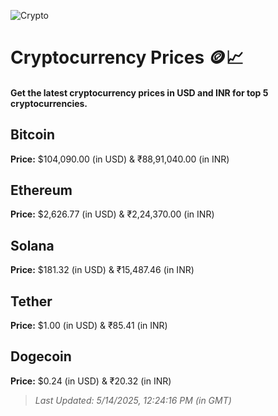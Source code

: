 
![Crypto](https://www.techguide.com.au/wp-content/uploads/2020/11/crypto3.jpeg)

# Cryptocurrency Prices 🪙📈

#### Get the latest cryptocurrency prices in USD and INR for top 5 cryptocurrencies.

## Bitcoin

**Price:** $104,090.00 (in USD) & ₹88,91,040.00 (in INR)

## Ethereum

**Price:** $2,626.77 (in USD) & ₹2,24,370.00 (in INR)

## Solana

**Price:** $181.32 (in USD) & ₹15,487.46 (in INR)

## Tether

**Price:** $1.00 (in USD) & ₹85.41 (in INR)

## Dogecoin

**Price:** $0.24 (in USD) & ₹20.32 (in INR)

> _Last Updated: 5/14/2025, 12:24:16 PM (in GMT)_
